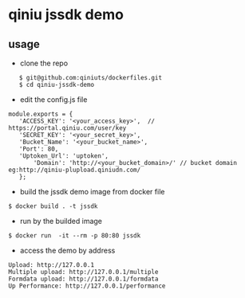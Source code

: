 # qiniu jssdk demo
## usage
* clone the repo 

 ```
	$ git@github.com:qiniuts/dockerfiles.git
 	$ cd qiniu-jssdk-demo
 ```
 
 * edit the config.js file

 ```
 module.exports = {
    'ACCESS_KEY': '<your_access_key>',  // https://portal.qiniu.com/user/key
    'SECRET_KEY': '<your_secret_key>',
    'Bucket_Name': '<your_bucket_name>',
    'Port': 80,
    'Uptoken_Url': 'uptoken',
	    'Domain': 'http://<your_bucket_domain>/' // bucket domain eg:http://qiniu-plupload.qiniudn.com/
	};
 ```

* build the jssdk demo image from docker file
```
$ docker build . -t jssdk
```

* run by the builded image
```
$ docker run  -it --rm -p 80:80 jssdk
```

* access the demo by address 
```
Upload: http://127.0.0.1
Multiple upload: http://127.0.0.1/multiple
Formdata upload: http://127.0.0.1/formdata
Up Performance: http://127.0.0.1/performance
```

